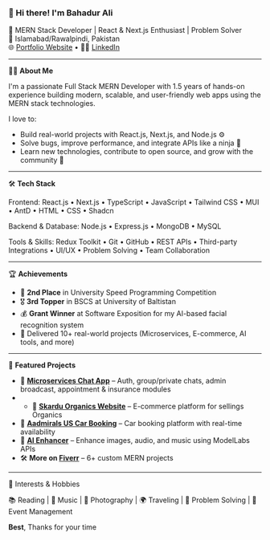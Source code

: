 ### 👋 Hi there! I'm Bahadur Ali

🚀 MERN Stack Developer | React & Next.js Enthusiast | Problem Solver  
📍 Islamabad/Rawalpindi, Pakistan  
🌐 [Portfolio Website](https://bahadurali.vercel.app) • 🧑‍💼 [LinkedIn](https://www.linkedin.com/in/bahaduralisalik)  

---

🧑‍💻 **About Me**

I'm a passionate Full Stack MERN Developer with 1.5 years of hands-on experience building modern, scalable, and user-friendly web apps using the MERN stack technologies.

I love to:
- Build real-world projects with React.js, Next.js, and Node.js ⚙️
- Solve bugs, improve performance, and integrate APIs like a ninja 🔧
- Learn new technologies, contribute to open source, and grow with the community 🚀

---

🛠️ **Tech Stack**

Frontend: 
React.js • Next.js • TypeScript • JavaScript • Tailwind CSS • MUI • AntD • HTML • CSS • Shadcn  

Backend & Database:
Node.js • Express.js • MongoDB • MySQL  

Tools & Skills: 
Redux Toolkit • Git • GitHub • REST APIs • Third-party Integrations • UI/UX • Problem Solving • Team Collaboration  

---

🏆 **Achievements**

- 🥈 **2nd Place** in University Speed Programming Competition  
- 🎖️ **3rd Topper** in BSCS at University of Baltistan  
- 💰 **Grant Winner** at Software Exposition for my AI-based facial recognition system  
- 🌟 Delivered 10+ real-world projects (Microservices, E-commerce, AI tools, and more)
  
---

🔨 **Featured Projects**

- 🔐 **[Microservices Chat App](https://github.com/salik-dev)** – Auth, group/private chats, admin broadcast, appointment & insurance modules
- - 🌰 **[Skardu Organics Website](https://skardu-organics.vercel.app/)** – E-commerce platform for sellings Organics  
- 🚗 **[Aadmirals US Car Booking](https://aadmirals.com)** – Car booking platform with real-time availability  
- 🧠 **[AI Enhancer](https://ai-img-enhancer.vercel.app)** – Enhance images, audio, and music using ModelLabs APIs  
- 🛠️ **More on [Fiverr](https://www.fiverr.com/saa1ik?public_mode=true)** – 6+ custom MERN projects

---

🌱 Interests & Hobbies

📚 Reading | 🎵 Music | 📸 Photography | 🌍 Traveling | 🧩 Problem Solving | 🎯 Event Management


**Best**,
Thanks for your time
